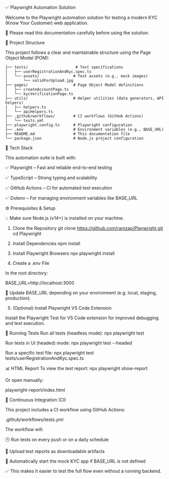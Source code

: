 ✅ Playwright Automation Solution

Welcome to the Playwright automation solution for testing a modern KYC (Know Your Customer) web application.

📘 Please read this documentation carefully before using the solution.

📂 Project Structure

This project follows a clear and maintainable structure using the Page Object Model (POM):

```
├── tests/                     # Test specifications
│   ├── userRegistrationAndKyc.spec.ts
│   └── assets/               # Test assets (e.g., mock images)
│       └── validForUpload.jpg
├── pages/                    # Page Object Model definitions
│   ├── createAccountPage.ts
│   └── kycVerificationPage.ts
├── utils/                    # Helper utilities (data generators, API helpers)
│   ├── helpers.ts
│   └── apiHelpers.ts
├── .github/workflows/        # CI workflows (GitHub Actions)
│   └── tests.yml
├── playwright.config.ts      # Playwright configuration
├── .env                      # Environment variables (e.g., BASE_URL)
├── README.md                 # This documentation file
└── package.json              # Node.js project configuration
```

🧪 Tech Stack

This automation suite is built with:

✅ Playwright
 – Fast and reliable end-to-end testing

✅ TypeScript – Strong typing and scalability

✅ GitHub Actions – CI for automated test execution

✅ Dotenv – For managing environment variables like BASE_URL

⚙️ Prerequisites & Setup

💡 Make sure Node.js (v14+) is installed on your machine.

1. Clone the Repository
git clone https://github.com/ramzap/Playwright.git
cd Playwright

2. Install Dependencies
npm install

3. Install Playwright Browsers
npx playwright install

4. Create a .env File

In the root directory:

BASE_URL=http://localhost:3000


🔁 Update BASE_URL depending on your environment (e.g. local, staging, production).

5. (Optional) Install Playwright VS Code Extension

Install the Playwright Test for VS Code extension for improved debugging and test execution.

🚀 Running Tests
Run all tests (headless mode):
npx playwright test

Run tests in UI (headed) mode:
npx playwright test --headed

Run a specific test file:
npx playwright test tests/userRegistrationAndKyc.spec.ts

📊 HTML Report
To view the test report:
npx playwright show-report


Or open manually:

playwright-report/index.html

🔁 Continuous Integration (CI)

This project includes a CI workflow using GitHub Actions:

.github/workflows/tests.yml

The workflow will:

🕒 Run tests on every push or on a daily schedule

📎 Upload test reports as downloadable artifacts

🔄 Automatically start the mock KYC app if BASE_URL is not defined

✅ This makes it easier to test the full flow even without a running backend.
